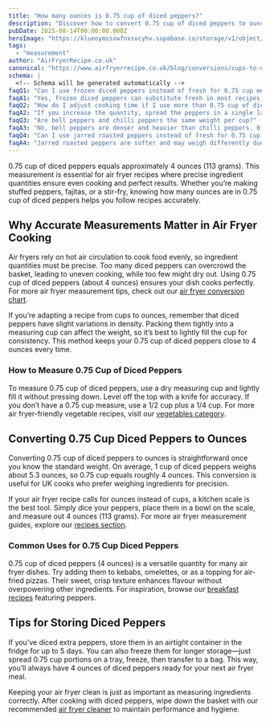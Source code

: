 ```yaml
---
title: "How many ounces is 0.75 cup of diced peppers?"
description: "Discover how to convert 0.75 cup of diced peppers to ounces for perfect air fryer recipes. Get precise measurements for UK cooking!"
pubDate: 2025-08-14T00:00:00.000Z
heroImage: "https://klueoymssxwfnxsvcyhv.supabase.co/storage/v1/object/public/Shmucket/how-many-ounces-is-0-75-cup-diced-peppers.webp"
tags:
  - "measurement"
author: "AirFryerRecipe.co.uk"
canonical: "https://www.airfryerrecipe.co.uk/blog/conversions/cups-to-ounces/how-many-ounces-is-0-75-cup-diced-peppers"
schema: |
  <!-- Schema will be generated automatically -->
faqQ1: "Can I use frozen diced peppers instead of fresh for 0.75 cup measurements?"
faqA1: "Yes, frozen diced peppers can substitute fresh in most recipes. However, they may release more moisture during cooking, so pat them dry before air frying. Still, 0.75 cup of frozen diced peppers weighs roughly the same (about 4 ounces)."
faqQ2: "How do I adjust cooking time if I use more than 0.75 cup of diced peppers?"
faqA2: "If you increase the quantity, spread the peppers in a single layer to avoid overcrowding. You may need to cook in batches or add 1–2 minutes to the time. Overcrowding can lead to steaming instead of crisping."
faqQ3: "Are bell peppers and chilli peppers the same weight per cup?"
faqA3: "No, bell peppers are denser and heavier than chilli peppers. 0.75 cup of diced bell peppers is about 4 ounces, while the same volume of chillies may weigh slightly less due to their thinner walls."
faqQ4: "Can I use jarred roasted peppers instead of fresh for 0.75 cup measurements?"
faqA4: "Jarred roasted peppers are softer and may weigh differently due to added oil. Drain them well before measuring—0.75 cup will still be close to 4 ounces, but adjust seasoning since they’re often pre-salted."
---
```

<p>0.75 cup of diced peppers equals approximately 4 ounces (113 grams). This measurement is essential for air fryer recipes where precise ingredient quantities ensure even cooking and perfect results. Whether you’re making stuffed peppers, fajitas, or a stir-fry, knowing how many ounces are in 0.75 cup of diced peppers helps you follow recipes accurately.</p>  

<h2>Why Accurate Measurements Matter in Air Fryer Cooking</h2>  
<p>Air fryers rely on hot air circulation to cook food evenly, so ingredient quantities must be precise. Too many diced peppers can overcrowd the basket, leading to uneven cooking, while too few might dry out. Using 0.75 cup of diced peppers (about 4 ounces) ensures your dish cooks perfectly. For more air fryer measurement tips, check out our <a href=https://www.airfryerrecipe.co.uk/air-fryer-conversion-chart>air fryer conversion chart</a>.</p>  

<p>If you’re adapting a recipe from cups to ounces, remember that diced peppers have slight variations in density. Packing them tightly into a measuring cup can affect the weight, so it’s best to lightly fill the cup for consistency. This method keeps your 0.75 cup of diced peppers close to 4 ounces every time.</p>  

<h3>How to Measure 0.75 Cup of Diced Peppers</h3>  
<p>To measure 0.75 cup of diced peppers, use a dry measuring cup and lightly fill it without pressing down. Level off the top with a knife for accuracy. If you don’t have a 0.75 cup measure, use a 1/2 cup plus a 1/4 cup. For more air fryer-friendly vegetable recipes, visit our <a href=https://www.airfryerrecipe.co.uk/recipe-category/vegetables>vegetables category</a>.</p>  

<h2>Converting 0.75 Cup Diced Peppers to Ounces</h2>  
<p>Converting 0.75 cup of diced peppers to ounces is straightforward once you know the standard weight. On average, 1 cup of diced peppers weighs about 5.3 ounces, so 0.75 cup equals roughly 4 ounces. This conversion is useful for UK cooks who prefer weighing ingredients for precision.</p>  

<p>If your air fryer recipe calls for ounces instead of cups, a kitchen scale is the best tool. Simply dice your peppers, place them in a bowl on the scale, and measure out 4 ounces (113 grams). For more air fryer measurement guides, explore our <a href=https://www.airfryerrecipe.co.uk/recipes>recipes section</a>.</p>  

<h3>Common Uses for 0.75 Cup Diced Peppers</h3>  
<p>0.75 cup of diced peppers (4 ounces) is a versatile quantity for many air fryer dishes. Try adding them to kebabs, omelettes, or as a topping for air-fried pizzas. Their sweet, crisp texture enhances flavour without overpowering other ingredients. For inspiration, browse our <a href=https://www.airfryerrecipe.co.uk/recipe-category/breakfast>breakfast recipes</a> featuring peppers.</p>  

<h2>Tips for Storing Diced Peppers</h2>  
<p>If you’ve diced extra peppers, store them in an airtight container in the fridge for up to 5 days. You can also freeze them for longer storage—just spread 0.75 cup portions on a tray, freeze, then transfer to a bag. This way, you’ll always have 4 ounces of diced peppers ready for your next air fryer meal.</p>  

<p>Keeping your air fryer clean is just as important as measuring ingredients correctly. After cooking with diced peppers, wipe down the basket with our recommended <a href=https://www.airfryerrecipe.co.uk/air-fryer-cleaner>air fryer cleaner</a> to maintain performance and hygiene.</p>
